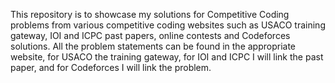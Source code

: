 This repository is to showcase my solutions for Competitive Coding problems from various competitive coding websites such as USACO training gateway, IOI and ICPC past papers, online contests and Codeforces solutions. All the problem statements can be found in the appropriate website, for USACO the training gateway, for IOI and ICPC I will link the past paper, and for Codeforces I will link the problem.
